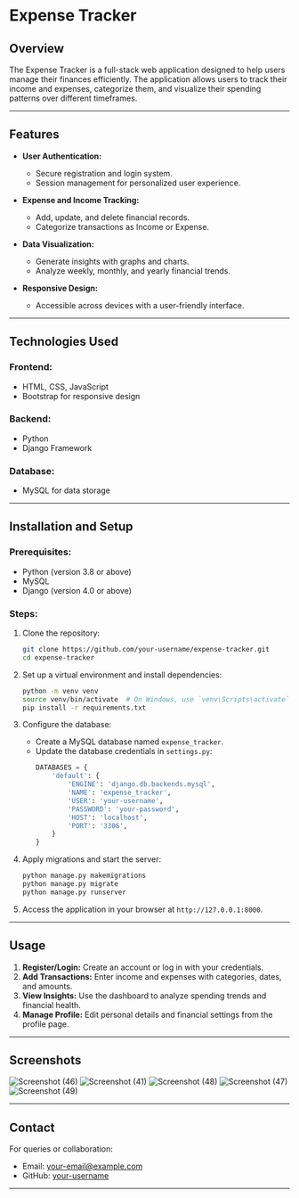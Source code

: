 # Expense Tracker

## Overview
The Expense Tracker is a full-stack web application designed to help users manage their finances efficiently. The application allows users to track their income and expenses, categorize them, and visualize their spending patterns over different timeframes.

---

## Features

- **User Authentication:**
  - Secure registration and login system.
  - Session management for personalized user experience.

- **Expense and Income Tracking:**
  - Add, update, and delete financial records.
  - Categorize transactions as Income or Expense.

- **Data Visualization:**
  - Generate insights with graphs and charts.
  - Analyze weekly, monthly, and yearly financial trends.

- **Responsive Design:**
  - Accessible across devices with a user-friendly interface.

---

## Technologies Used

### Frontend:
- HTML, CSS, JavaScript
- Bootstrap for responsive design

### Backend:
- Python
- Django Framework

### Database:
- MySQL for data storage

---

## Installation and Setup

### Prerequisites:
- Python (version 3.8 or above)
- MySQL
- Django (version 4.0 or above)

### Steps:

1. Clone the repository:
   ```bash
   git clone https://github.com/your-username/expense-tracker.git
   cd expense-tracker
   ```

2. Set up a virtual environment and install dependencies:
   ```bash
   python -m venv venv
   source venv/bin/activate  # On Windows, use `venv\Scripts\activate`
   pip install -r requirements.txt
   ```

3. Configure the database:
   - Create a MySQL database named `expense_tracker`.
   - Update the database credentials in `settings.py`:
     ```python
     DATABASES = {
         'default': {
             'ENGINE': 'django.db.backends.mysql',
             'NAME': 'expense_tracker',
             'USER': 'your-username',
             'PASSWORD': 'your-password',
             'HOST': 'localhost',
             'PORT': '3306',
         }
     }
     ```

4. Apply migrations and start the server:
   ```bash
   python manage.py makemigrations
   python manage.py migrate
   python manage.py runserver
   ```

5. Access the application in your browser at `http://127.0.0.1:8000`.

---

## Usage

1. **Register/Login:** Create an account or log in with your credentials.
2. **Add Transactions:** Enter income and expenses with categories, dates, and amounts.
3. **View Insights:** Use the dashboard to analyze spending trends and financial health.
4. **Manage Profile:** Edit personal details and financial settings from the profile page.

---

## Screenshots
![Screenshot (46)](https://github.com/user-attachments/assets/77c12351-7f7a-4e76-9616-7f1480412e42)
![Screenshot (41)](https://github.com/user-attachments/assets/2aaedd6a-94c0-465c-81b0-303b5e975cfa)
![Screenshot (48)](https://github.com/user-attachments/assets/a988d2ed-47e4-4e46-acbb-53b51fcb823c)
![Screenshot (47)](https://github.com/user-attachments/assets/d1322b6d-2755-4b99-9653-98121145bd90)
![Screenshot (49)](https://github.com/user-attachments/assets/7abcadf5-fa75-4092-950e-151ec49a969d)




---




## Contact
For queries or collaboration:
- Email: your-email@example.com
- GitHub: [your-username](https://github.com/your-username)

---
